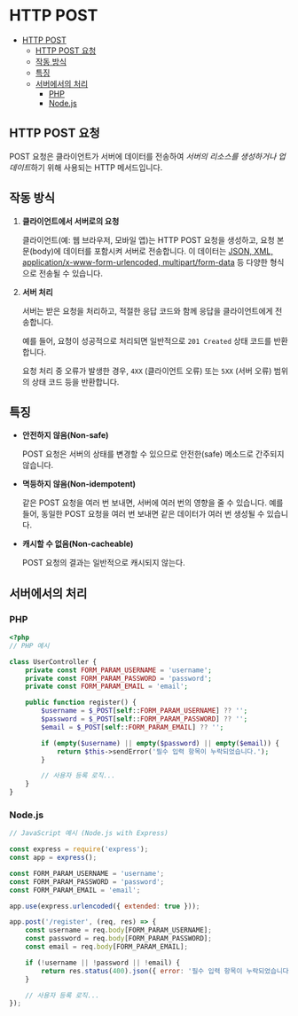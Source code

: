 # HTTP POST

- [HTTP POST](#http-post)
    - [HTTP POST 요청](#http-post-요청)
    - [작동 방식](#작동-방식)
    - [특징](#특징)
    - [서버에서의 처리](#서버에서의-처리)
        - [PHP](#php)
        - [Node.js](#nodejs)

## HTTP POST 요청

POST 요청은 클라이언트가 서버에 데이터를 전송하여 *서버의 리소스를 생성하거나 업데이트*하기 위해 사용되는 HTTP 메서드입니다.

## 작동 방식

1. **클라이언트에서 서버로의 요청**

    클라이언트(예: 웹 브라우저, 모바일 앱)는 HTTP POST 요청을 생성하고, 요청 본문(body)에 데이터를 포함시켜 서버로 전송합니다.
    이 데이터는 [JSON, XML, application/x-www-form-urlencoded, multipart/form-data](https://developer.mozilla.org/en-US/docs/Web/HTTP/Basics_of_HTTP/MIME_types) 등 다양한 형식으로 전송될 수 있습니다.

2. **서버 처리**

    서버는 받은 요청을 처리하고, 적절한 응답 코드와 함께 응답을 클라이언트에게 전송합니다.

    예를 들어, 요청이 성공적으로 처리되면 일반적으로 `201 Created` 상태 코드를 반환합니다.

    요청 처리 중 오류가 발생한 경우, `4XX` (클라이언트 오류) 또는 `5XX` (서버 오류) 범위의 상태 코드 등을 반환합니다.

## 특징

- **안전하지 않음(Non-safe)**

    POST 요청은 서버의 상태를 변경할 수 있으므로 안전한(safe) 메소드로 간주되지 않습니다.

- **멱등하지 않음(Non-idempotent)**

    같은 POST 요청을 여러 번 보내면, 서버에 여러 번의 영향을 줄 수 있습니다.
    예를 들어, 동일한 POST 요청을 여러 번 보내면 같은 데이터가 여러 번 생성될 수 있습니다.

- **캐시할 수 없음(Non-cacheable)**

    POST 요청의 결과는 일반적으로 캐시되지 않는다.

## 서버에서의 처리

### PHP

```php
<?php
// PHP 예시

class UserController {
    private const FORM_PARAM_USERNAME = 'username';
    private const FORM_PARAM_PASSWORD = 'password';
    private const FORM_PARAM_EMAIL = 'email';

    public function register() {
        $username = $_POST[self::FORM_PARAM_USERNAME] ?? '';
        $password = $_POST[self::FORM_PARAM_PASSWORD] ?? '';
        $email = $_POST[self::FORM_PARAM_EMAIL] ?? '';

        if (empty($username) || empty($password) || empty($email)) {
            return $this->sendError('필수 입력 항목이 누락되었습니다.');
        }

        // 사용자 등록 로직...
    }
}
```

### Node.js

```javascript
// JavaScript 예시 (Node.js with Express)

const express = require('express');
const app = express();

const FORM_PARAM_USERNAME = 'username';
const FORM_PARAM_PASSWORD = 'password';
const FORM_PARAM_EMAIL = 'email';

app.use(express.urlencoded({ extended: true }));

app.post('/register', (req, res) => {
    const username = req.body[FORM_PARAM_USERNAME];
    const password = req.body[FORM_PARAM_PASSWORD];
    const email = req.body[FORM_PARAM_EMAIL];

    if (!username || !password || !email) {
        return res.status(400).json({ error: '필수 입력 항목이 누락되었습니다.' });
    }

    // 사용자 등록 로직...
});
```
